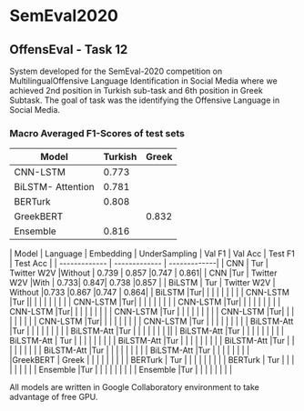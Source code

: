 # SemEval2020
## OffensEval - Task 12 

System  developed  for  the  SemEval-2020  competition  on  MultilingualOffensive  Language  Identification  in  Social  Media  where  we achieved 2nd position in Turkish sub-task and  6th position in Greek Subtask. The goal of task was the identifying the Offensive Language in Social Media. 

### Macro Averaged F1-Scores of test sets


| Model  | Turkish | Greek |
| ------------- | ------------- | -------------|
| CNN-LSTM  | 0.773  |   |
| BiLSTM- Attention  |  0.781  | |
| BERTurk   |  0.808  |  |
| GreekBERT  |    |0.832  |
| Ensemble  |  0.816  | |




| Model  | Language | Embedding | UnderSampling | Val F1 | Val Acc | Test F1 | Test Acc |
| ------------- | ------------- | -------------|
| CNN | Tur | Twitter W2V |Without   | 0.739 | 0.857 |0.747 |   0.861| 
| CNN   |Tur  | Twitter W2V |With |  0.733| 0.847|  0.738  |0.857 |
| BiLSTM  | Tur | Twitter W2V  | Without  |0.733  |0.867 |0.747 |   0.864| 
| BiLSTM   |Tur|        |   | | | | | | 
| CNN-LSTM |Tur ||         |   | | | | | |
| CNN-LSTM  |Tur|         |   | | | | | |
| CNN-LSTM  |Tur|         |   | | | | | |
| CNN-LSTM  |Tur|         |   | | | | | |
| CNN-LSTM  |Tur |        |   | | | | | |
| CNN-LSTM  |Tur|       |   | | | | | |
| CNN-LSTM  |Tur|      |   | | | | | |
| CNN-LSTM  |Tur |     |   | | | | | |
| BiLSTM-Att  |Tur |      |   | | | | | |
| BiLSTM-Att  |Tur  |     |   | | | | | ||
| BiLSTM-Att  |Tur  |    |   | | | | | |
| BiLSTM-Att  | Tur |   |   | | | | | |
| BiLSTM-Att  |Tur  |   |   | | | | | |
| BiLSTM-Att  |Tur  |   |   | | | | | |
| BiLSTM-Att  |Tur  |   |   | | | | | |
| BiLSTM-Att  |Tur  |   |   | | | | | |
|GreekBERT  | Greek  |  |   | | | | | |
| BERTurk  | Tur |  |   | | | | | |
| BERTurk  | Tur |  |   | | | | | |
| Ensemble  |Tur |   |   | | | | | |
| Ensemble  |Tur |   |   | | | | | |

All models are written in Google Collaboratory environment to take advantage of free GPU.



